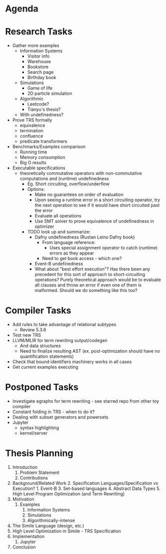 # Agenda

# Research Tasks
- Gather more examples
    - Information Systems
        - Visitor info
        - Warehouse
        - Bookstore
        - Search page
        - Birthday book
    - Simulations
        - Game of life
        - 2D particle simulation
    - Algorithmic
        - Leetcode?
        - Tianyu's thesis?
    - With undefinedness?
- Prove TRS formally
    - equivalence
    - termination
    - confluence
    - predicate transformers
- Benchmarks/Examples comparison
    - Running time
    - Memory consumption
    - Big O results
- Executable specifications
    - theoretically commutative operators with non-commutative computations and (runtime) undefinedness
        - Eg. Short circuiting, overflow/underflow
        - Options:
            - Make no guarantees on order of evaluation
            - Upon seeing a runtime error in a short circuiting operator, try the next operation to see if it would have short circuited past the error
            - Evaluate all operations
            - Use SMT solver to prove equivalence of undefinedness in optimizer
        - TODO look up and summarize:
            - Dafny undefinedness (Rustan Leino Dafny book)
                - From language reference:
                    - Uses special assignment operator to catch (runtime) errors as they appear
                - Need to get book access - which one?
            - Event-B undefinedness
            - What about "best effort execution"? Has there been any precedent for this sort of approach to short-circuiting operations? Purely theoretical approach would be to evaluate all clauses and throw an error if even one of them is malformed. Should we do something like this too?

# Compiler Tasks
- Add rules to take advantage of relational subtypes
    - Review 5.3.6
- Test new TRS
- LLVM/MLIR for term rewriting output/codegen
    - And data structures
    - Need to finalize resulting AST (ex. post-optimization should have no quantification statements)
- Check that bound identifiers machinery works in all cases
- Get current examples executing

# Postponed Tasks
- Investigate egraphs for term rewriting - see starred repo from other toy compiler
- Constant folding in TRS - when to do it?
- Dealing with subset generators and powersets
- Jupyter
    - syntax highlighting
    - kernel/server

# Thesis Planning
1. Introduction
    1. Problem Statement
    2. Contributions
2. Background/Related Work
    2. Specification Languages/Specification vs Execution?
        1. Event-B
    3. Set-based languages
    4. Abstract Data Types
    5. High Level Program Optimization (and Term Rewriting)
3. Motivation
    1. Examples
        1. Information Systems
        2. Simulations
        3. Algorithmically-intense
4. The Simile Language (design, etc.)
5. High Level Optimization in Simile - TRS Specification
6. Implementation
    1. Jupyter
7. Conclusion

